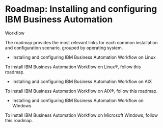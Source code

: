 # Roadmap: Installing and configuring IBM Business Automation
Workflow

The roadmap provides the most relevant links for each common installation and configuration
scenario, grouped by operating system.

- Installing and configuring IBM Business Automation Workflow on Linux

To install IBM Business Automation Workflow on Linux®, follow this roadmap.
- Installing and configuring IBM Business Automation Workflow on AIX

To install IBM Business Automation Workflow on AIX®, follow this roadmap.
- Installing and configuring IBM Business Automation Workflow on Windows

To install IBM Business Automation Workflow on Microsoft Windows, follow this roadmap.